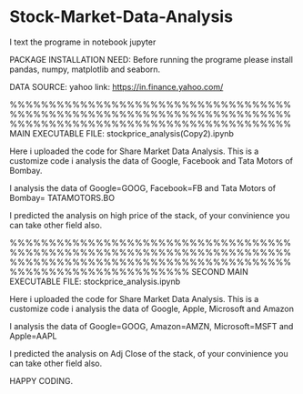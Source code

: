 # Stock-Market-Data-Analysis

I text the programe in notebook jupyter 

PACKAGE INSTALLATION NEED:
Before running the programe please install pandas, numpy, matplotlib and seaborn.

DATA SOURCE: 
yahoo 
link: https://in.finance.yahoo.com/

%%%%%%%%%%%%%%%%%%%%%%%%%%%%%%%%%%%%%%%%%%%%%%%%%%%%%%%%%%%%%%%%%%%%%%%%%%%%%%%%%%%%%%%%%%%%%%%%%%%%%%%%%%%%
MAIN EXECUTABLE FILE: stockprice_analysis(Copy2).ipynb

Here i uploaded the code for Share Market Data Analysis. This is a customize code i analysis the data of 
Google, Facebook and Tata Motors of Bombay.

I analysis the data of Google=GOOG, Facebook=FB and Tata Motors of Bombay= TATAMOTORS.BO

I predicted the analysis on high price of the stack, of your convinience you can take other field also. 

%%%%%%%%%%%%%%%%%%%%%%%%%%%%%%%%%%%%%%%%%%%%%%%%%%%%%%%%%%%%%%%%%%%%%%%%%%%%%%%%%%%%%%%%%%%%%%%%%%%%%%%%%%%%%%%%%%%%%%%%%%%%%%%%%%%
SECOND MAIN EXECUTABLE FILE: stockprice_analysis.ipynb

Here i uploaded the code for Share Market Data Analysis. This is a customize code i analysis the data of 
Google, Apple, Microsoft and Amazon

I analysis the data of Google=GOOG, Amazon=AMZN, Microsoft=MSFT and Apple=AAPL 

I predicted the analysis on Adj Close of the stack, of your convinience you can take other field also.


HAPPY CODING.
